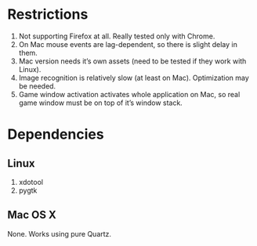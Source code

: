 # Restrictions

1. Not supporting Firefox at all. Really tested only with Chrome.
2. On Mac mouse events are lag-dependent, so there is slight delay in them.
3. Mac version needs it’s own assets (need to be tested if they work with Linux).
4. Image recognition is relatively slow (at least on Mac). Optimization may be needed.
5. Game window activation activates whole application on Mac, so real game window must be on top of it’s window stack.

# Dependencies

## Linux

1. xdotool
2. pygtk

## Mac OS X

None. Works using pure Quartz.
